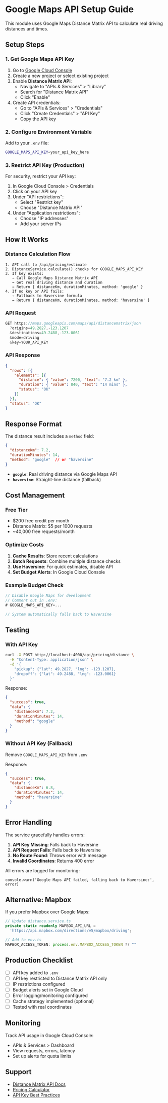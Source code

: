 # Google Maps API Setup Guide

This module uses Google Maps Distance Matrix API to calculate real driving distances and times.

## Setup Steps

### 1. Get Google Maps API Key

1. Go to [Google Cloud Console](https://console.cloud.google.com/)
2. Create a new project or select existing project
3. Enable **Distance Matrix API**:
   - Navigate to "APIs & Services" > "Library"
   - Search for "Distance Matrix API"
   - Click "Enable"
4. Create API credentials:
   - Go to "APIs & Services" > "Credentials"
   - Click "Create Credentials" > "API Key"
   - Copy the API key

### 2. Configure Environment Variable

Add to your `.env` file:

```bash
GOOGLE_MAPS_API_KEY=your_api_key_here
```

### 3. Restrict API Key (Production)

For security, restrict your API key:

1. In Google Cloud Console > Credentials
2. Click on your API key
3. Under "API restrictions":
   - Select "Restrict key"
   - Choose "Distance Matrix API"
4. Under "Application restrictions":
   - Choose "IP addresses"
   - Add your server IPs

## How It Works

### Distance Calculation Flow

```
1. API call to /api/pricing/estimate
2. DistanceService.calculate() checks for GOOGLE_MAPS_API_KEY
3. If key exists:
   → Call Google Maps Distance Matrix API
   → Get real driving distance and duration
   → Return { distanceKm, durationMinutes, method: 'google' }
4. If no key or API fails:
   → Fallback to Haversine formula
   → Return { distanceKm, durationMinutes, method: 'haversine' }
```

### API Request

```typescript
GET https://maps.googleapis.com/maps/api/distancematrix/json
  ?origins=49.2827,-123.1207
  &destinations=49.2488,-123.0061
  &mode=driving
  &key=YOUR_API_KEY
```

### API Response

```json
{
  "rows": [{
    "elements": [{
      "distance": { "value": 7200, "text": "7.2 km" },
      "duration": { "value": 840, "text": "14 mins" },
      "status": "OK"
    }]
  }],
  "status": "OK"
}
```

## Response Format

The distance result includes a `method` field:

```json
{
  "distanceKm": 7.2,
  "durationMinutes": 14,
  "method": "google"  // or "haversine"
}
```

- **`google`**: Real driving distance via Google Maps API
- **`haversine`**: Straight-line distance (fallback)

## Cost Management

### Free Tier
- $200 free credit per month
- Distance Matrix: $5 per 1000 requests
- ~40,000 free requests/month

### Optimize Costs

1. **Cache Results**: Store recent calculations
2. **Batch Requests**: Combine multiple distance checks
3. **Use Haversine**: For quick estimates, disable API
4. **Set Budget Alerts**: In Google Cloud Console

### Example Budget Check

```typescript
// Disable Google Maps for development
// Comment out in .env:
# GOOGLE_MAPS_API_KEY=...

// System automatically falls back to Haversine
```

## Testing

### With API Key
```bash
curl -X POST http://localhost:4000/api/pricing/distance \
  -H "Content-Type: application/json" \
  -d '{
    "pickup": {"lat": 49.2827, "lng": -123.1207},
    "dropoff": {"lat": 49.2488, "lng": -123.0061}
  }'
```

Response:
```json
{
  "success": true,
  "data": {
    "distanceKm": 7.2,
    "durationMinutes": 14,
    "method": "google"
  }
}
```

### Without API Key (Fallback)
Remove `GOOGLE_MAPS_API_KEY` from `.env`

Response:
```json
{
  "success": true,
  "data": {
    "distanceKm": 6.8,
    "durationMinutes": 14,
    "method": "haversine"
  }
}
```

## Error Handling

The service gracefully handles errors:

1. **API Key Missing**: Falls back to Haversine
2. **API Request Fails**: Falls back to Haversine
3. **No Route Found**: Throws error with message
4. **Invalid Coordinates**: Returns 400 error

All errors are logged for monitoring:
```
console.warn('Google Maps API failed, falling back to Haversine:', error)
```

## Alternative: Mapbox

If you prefer Mapbox over Google Maps:

```typescript
// Update distance.service.ts
private static readonly MAPBOX_API_URL =
  'https://api.mapbox.com/directions/v5/mapbox/driving';

// Add to env.ts
MAPBOX_ACCESS_TOKEN: process.env.MAPBOX_ACCESS_TOKEN ?? ""
```

## Production Checklist

- [ ] API key added to `.env`
- [ ] API key restricted to Distance Matrix API only
- [ ] IP restrictions configured
- [ ] Budget alerts set in Google Cloud
- [ ] Error logging/monitoring configured
- [ ] Cache strategy implemented (optional)
- [ ] Tested with real coordinates

## Monitoring

Track API usage in Google Cloud Console:
- APIs & Services > Dashboard
- View requests, errors, latency
- Set up alerts for quota limits

## Support

- [Distance Matrix API Docs](https://developers.google.com/maps/documentation/distance-matrix)
- [Pricing Calculator](https://mapsplatform.google.com/pricing/)
- [API Key Best Practices](https://developers.google.com/maps/api-security-best-practices)
